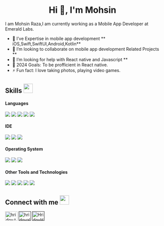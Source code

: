 <h1 align="center">Hi 👋, I'm Mohsin</h1>

I am Mohsin Raza,I am currently working as a Mobile App Developer at Emerald Labs.

- 🌱 I’ve Expertise in mobile app development ** iOS,Swift,SwiftUI,Android,Kotlin**
- 👯 I’m looking to collaborate on mobile app development Related Projects **
- 🤔 I’m looking for help with React native and Javascript **
- 🥅 2024 Goals: To be profficient in React native.
- ⚡ Fun fact: I love taking photos, playing video games.


## Skills <img src="https://media.giphy.com/media/iY8CRBdQXODJSCERIr/giphy.gif" width="30px">&nbsp; 

<h4> Languages </h4>
<span>
  <img src="https://img.shields.io/badge/ios-E34F26?style=for-the-badge&logo=iOS&logoColor=white">
  <img src="https://img.shields.io/badge/Swift-E34F26?style=for-the-badge&logo=Swift&logoColor=white">
  <img src="https://img.shields.io/badge/SwiftUI-1572B6?style=for-the-badge&logo=SwiftUI&logoColor=white">
  <img src="https://img.shields.io/badge/JavaScript-F7DF1E?style=for-the-badge&logo=javascript&logoColor=black">
  <img src="https://img.shields.io/badge/Kotlin-F7DF1E?style=for-the-badge&logo=Kotlin&logoColor=black">
</span>


<h4> IDE </h4>
<span>
<img src="https://img.shields.io/badge/Xcode-00FF00?style=for-the-badge&logo=Xcode&logoColor=white">
<img src="https://img.shields.io/badge/Android Studio-%23575757.svg?&style=for-the-badge&logo=android studio-text&logoColor=important">
<img src="https://img.shields.io/badge/Visual_Studio_Code-0078D4?style=for-the-badge&logo=visual%20studio%20code&logoColor=white">

<h4> Operating System </h4>
<span>
  <img src="https://img.shields.io/badge/Mac-000000?style=for-the-badge&logo=Apple&logoColor=white">
  <img src="https://img.shields.io/badge/Linux-FCC624?style=for-the-badge&logo=linux&logoColor=black">
  <img src="https://img.shields.io/badge/Windows-0078D6?style=for-the-badge&logo=windows&logoColor=white">
</span>

<h4> Other Tools and Technologies </h4>
<span>
  <img src="https://img.shields.io/badge/Git-F05032?style=for-the-badge&logo=git&logoColor=white">
  <img src="https://img.shields.io/badge/Postman-FF6C37?style=for-the-badge&logo=Postman&logoColor=white">
  <img src="https://img.shields.io/badge/Swift-121011?style=for-the-badge&logo=Swift&logoColor=white">
  <img src="https://img.shields.io/badge/Kotlin-F05032?style=for-the-badge&logo=Kotlin&logoColor=white">
  <img src="https://img.shields.io/badge/SwiftUI-5E5C5C?style=for-the-badge&logo=SwiftUI&logoColor=white">
</span>
    

## Connect with me <img src="https://media.giphy.com/media/iY8CRBdQXODJSCERIr/giphy.gif" width="30px">
<a href="https://www.facebook.com/mohsinrazase" target="blank"><img align="center" src="https://raw.githubusercontent.com/rahuldkjain/github-profile-readme-generator/master/src/images/icons/Social/facebook.svg" alt="hridoy.the.hazard10" height="30" width="40" /></a>
<a href="" target="blank"><img align="center" src="https://raw.githubusercontent.com/rahuldkjain/github-profile-readme-generator/master/src/images/icons/Social/instagram.svg" alt="hridoyalhazard" height="30" width="40" /></a>
<a href="" target="blank"><img align="center" src="https://raw.githubusercontent.com/rahuldkjain/github-profile-readme-generator/master/src/images/icons/Social/github.svg" alt="HridoyHazard" height="30" width="40" /></a>
    
<br>
